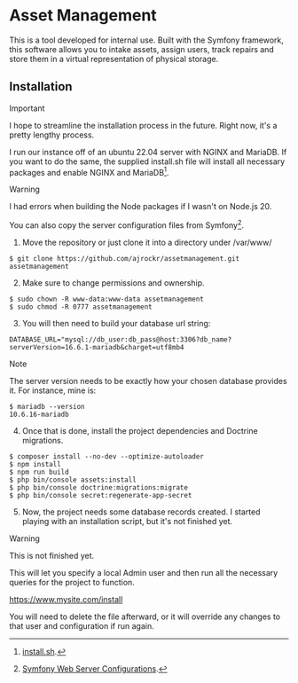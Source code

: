 # Asset Management

This is a tool developed for internal use. Built with the Symfony framework, this software allows you to intake assets, assign users, track repairs and store them in a virtual representation of physical storage.

## Installation
> [!IMPORTANT]
> I hope to streamline the installation process in the future. Right now, it's a pretty lengthy process.

I run our instance off of an ubuntu 22.04 server with NGINX and MariaDB. If you want to do the same, the supplied install.sh file will install all necessary packages and enable NGINX and MariaDB[^1].

> [!WARNING]
> I had errors when building the Node packages if I wasn't on Node.js 20.

You can also copy the server configuration files from Symfony[^2].

1. Move the repository or just clone it into a directory under /var/www/
```shell
$ git clone https://github.com/ajrockr/assetmanagement.git assetmanagement
```
2. Make sure to change permissions and ownership.
```shell
$ sudo chown -R www-data:www-data assetmanagement
$ sudo chmod -R 0777 assetmanagement
```
3. You will then need to build your database url string:
```dotenv
DATABASE_URL="mysql://db_user:db_pass@host:3306?db_name?serverVersion=16.6.1-mariadb&charget=utf8mb4
```

> [!NOTE]
> The server version needs to be exactly how your chosen database provides it. For instance, mine is:
> ```shell
> $ mariadb --version
> 10.6.16-mariadb
> ```
4. Once that is done, install the project dependencies and Doctrine migrations.
```shell
$ composer install --no-dev --optimize-autoloader
$ npm install
$ npm run build
$ php bin/console assets:install
$ php bin/console doctrine:migrations:migrate
$ php bin/console secret:regenerate-app-secret
```
5. Now, the project needs some database records created. I started playing with an installation script, but it's not finished yet.
> [!WARNING]
> This is not finished yet.
> 
> This will let you specify a local Admin user and then run all the necessary queries for the project to function.
> 
> https://www.mysite.com/install
> 
> You will need to delete the file afterward, or it will override any changes to that user and configuration if run again.


[^1]: [install.sh](https://github.com/ajrockr/AssetManagement/blob/master/install.sh).
[^2]: [Symfony Web Server Configurations](https://symfony.com/doc/current/setup/web_server_configuration.html).

